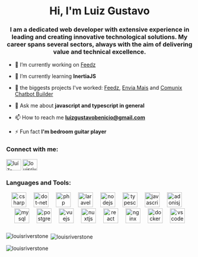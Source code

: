 <h1 align="center">Hi, I'm Luiz Gustavo</h1>
<h3 align="center">I am a dedicated web developer with extensive experience in leading and creating innovative technological solutions. My career spans several sectors, always with the aim of delivering value and technical excellence.</h3>

- 🔭 I’m currently working on [Feedz](https://www.feedz.com.br/)

- 🌱 I’m currently learning **InertiaJS**

- 📎 the biggests projects I've worked: [Feedz](https://www.feedz.com.br/), [Envia Mais](http://enviamais.com.br/) and [Comunix Chatbot Builder](https://www.comunix.net.br/) 

- 💬 Ask me about **javascript and typescript in general**

- 📫 How to reach me **luizgustavobenicio@gmail.com**

- ⚡ Fun fact **I'm bedroom guitar player**

<h3 align="left">Connect with me:</h3>
<p align="left">
<a href="https://linkedin.com/in/luíz-gustavo-benício-neves-5b5201b7" target="blank"><img align="center" src="https://raw.githubusercontent.com/rahuldkjain/github-profile-readme-generator/master/src/images/icons/Social/linked-in-alt.svg" alt="luíz-gustavo-benício-neves-5b5201b7" height="30" width="40" /></a>
<a href="https://instagram.com/louisriverstone" target="blank"><img align="center" src="https://raw.githubusercontent.com/rahuldkjain/github-profile-readme-generator/master/src/images/icons/Social/instagram.svg" alt="louisriverstone" height="30" width="40" /></a>
</p>

<h3 align="left">Languages and Tools:</h3>
<div align="center">
  <img src="https://skillicons.dev/icons?i=cs" height="40" alt="csharp logo"  />
  <img width="12" />
  <img src="https://skillicons.dev/icons?i=dotnet" height="40" alt="dot-net logo"  />
  <img width="12" />
  <img src="https://skillicons.dev/icons?i=php" height="40" alt="php logo"  />
  <img width="12" />
  <img src="https://skillicons.dev/icons?i=laravel" height="40" alt="laravel logo"  />
  <img width="12" />
  <img src="https://skillicons.dev/icons?i=nodejs" height="40" alt="nodejs logo"  />
  <img width="12" />
  <img src="https://skillicons.dev/icons?i=ts" height="40" alt="typescript logo"  />
  <img width="12" />
  <img src="https://skillicons.dev/icons?i=js" height="40" alt="javascript logo"  />
  <img width="12" />
  <img src="https://skillicons.dev/icons?i=adonis" height="40" alt="adonisjs logo"  />
  <img width="12" />
  <img src="https://skillicons.dev/icons?i=mysql" height="40" alt="mysql logo"  />
  <img width="12" />
  <img src="https://skillicons.dev/icons?i=postgres" height="40" alt="postgresql logo"  />
  <img width="12" />
  <img src="https://skillicons.dev/icons?i=vue" height="40" alt="vuejs logo"  />
  <img width="12" />
  <img src="https://skillicons.dev/icons?i=nuxtjs" height="40" alt="nuxtjs logo"  />
  <img width="12" />
  <img src="https://skillicons.dev/icons?i=react" height="40" alt="react logo"  />
  <img width="12" />
  <img src="https://cdn.jsdelivr.net/gh/devicons/devicon/icons/nginx/nginx-original.svg" height="40" alt="nginx logo"  />
  <img width="12" />
  <img src="https://cdn.jsdelivr.net/gh/devicons/devicon/icons/docker/docker-original.svg" height="40" alt="docker logo"  />
  <img width="12" />
  <img src="https://cdn.jsdelivr.net/gh/devicons/devicon/icons/vscode/vscode-original.svg" height="40" alt="vscode logo"  />
</div>

###

<p><img align="left" src="https://github-readme-stats.vercel.app/api/top-langs?username=louisriverstone&show_icons=true&theme=dark&locale=en&layout=compact" alt="louisriverstone" /></p>

<p>&nbsp;<img align="center" src="https://github-readme-stats.vercel.app/api?username=louisriverstone&show_icons=true&theme=dark&title_color=ffffff&text_color=ffffff&hide_border=true&locale=en" alt="louisriverstone" /></p>

<p><img align="center" src="https://github-readme-streak-stats.herokuapp.com/?user=louisriverstone&theme=dark" alt="louisriverstone" /></p>
